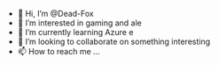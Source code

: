 - 👋 Hi, I’m @Dead-Fox
- 👀 I’m interested in gaming and ale
- 🌱 I’m currently learning Azure e
- 💞️ I’m looking to collaborate on something interesting
- 📫 How to reach me ...

<!---
Dead-Fox/Dead-Fox is a ✨ special ✨ repository because its `README.md` (this file) appears on your GitHub profile.
You can click the Preview link to take a look at your changes.
--->
